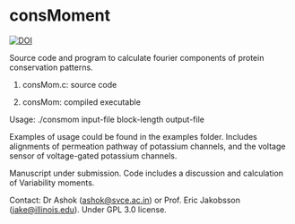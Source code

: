 # consMoment
[![DOI](https://www.zenodo.org/badge/72977187.svg)](https://www.zenodo.org/badge/latestdoi/72977187)

Source code and program to calculate fourier components of protein conservation patterns.

1. consMom.c: source code

2. consMom: compiled executable

Usage:
./consmom input-file block-length output-file

Examples of usage could be found in the examples folder. Includes alignments of permeation pathway of potassium channels, and the voltage sensor of voltage-gated potassium channels. 

Manuscript under submission. Code includes a discussion and calculation of Variability moments.

Contact: Dr Ashok (ashok@svce.ac.in) or Prof. Eric Jakobsson (jake@illinois.edu).
Under GPL 3.0 license.


